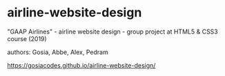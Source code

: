 # airline-website-design
"GAAP Airlines" - airline website design - group project at HTML5 & CSS3 course (2019)

authors: Gosia, Abbe, Alex, Pedram

https://gosiacodes.github.io/airline-website-design/
